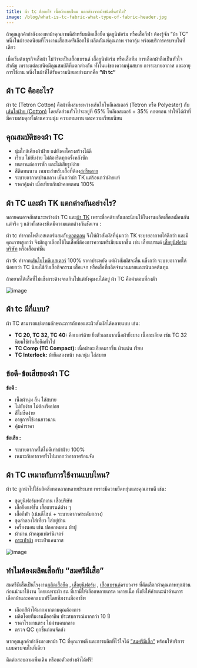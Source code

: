 ```yaml
---
title: ผ้า tc คืออะไร เนื้อผ้าแบบไหน แตกต่างจากผ้าชนิดอื่นยังไง?
image: /blog/what-is-tc-fabric-what-type-of-fabric-header.jpg
---
```


ถ้าคุณลูกค้ากำลังมองหาผ้าคุณภาพดีสำหรับผลิตเสื้อยืด ชุดยูนิฟอร์ม หรือเสื้อกีฬา ต้องรู้จัก “ผ้า TC” หนึ่งในผ้ายอดนิยมที่โรงงานเสื้อสมศรีเลือกใช้ ผลิตภัณฑ์คุณภาพ ราคาคุ้ม พร้อมบริการครบจบในที่เดียว

เมื่อเริ่มต้นธุรกิจเสื้อผ้า ไม่ว่าจะเป็นเสื้อแบรนด์ เสื้อยูนิฟอร์ม หรือเสื้อทีม การเลือกผ้าถือเป็นหัวใจสำคัญ เพราะแต่ละชนิดมีคุณสมบัติที่แตกต่างกัน ทั้งในแง่ของความนุ่มสบาย การระบายอากาศ และอายุการใช้งาน หนึ่งในผ้าที่ได้รับความนิยมอย่างมากคือ **“ผ้า tc“**

## ผ้า TC คืออะไร?

ผ้า tc (Tetron Cotton) คือผ้าที่ผสมระหว่างเส้นใยโพลีเอสเตอร์ (Tetron หรือ Polyester) กับ[เส้นใยฝ้าย (Cotton)](https://th.wikipedia.org/wiki/ผ้าฝ้าย) โดยสัดส่วนทั่วไปจะอยู่ที่ 65% โพลีเอสเตอร์ + 35% คอตตอน ทำให้ได้ผ้าที่มีความสมดุลทั้งด้านความนุ่ม ความทนทาน และความเรียบเนียน

## คุณสมบัติของผ้า TC

- นุ่มใกล้เคียงผ้าฝ้าย แต่ยังคงโครงสร้างได้ดี
- เรียบ ไม่ยับง่าย ไม่ต้องรีดทุกครั้งหลังซัก
- ทนทานต่อการซัก และไม่เสียรูปง่าย
- สีติดทนนาน เหมาะสำหรับเสื้อที่ต้อง[สกรีนลาย](/blog/what-is-screen-printed-shirts)
- ระบายอากาศปานกลาง เย็นกว่าผ้า TK แต่ร้อนกว่าฝ้ายแท้
- ราคาคุ้มค่า เมื่อเทียบกับผ้าคอตตอน 100%

## ผ้า TC และผ้า TK แตกต่างกันอย่างไร?

หลายคนอาจสับสนระหว่างผ้า TC และ[ผ้า TK](/blog/what-is-tk-fabric) เพราะชื่อคล้ายกันและนิยมใช้ในงานผลิตเสื้อเหมือนกัน แต่จริง ๆ แล้วทั้งสองชนิดมีความแตกต่างกันชัดเจน :

ผ้า tc ทำจากโพลีเอสเตอร์ผสมกับ[คอตตอน](/blog/what-is-cotton) จึงให้ผิวสัมผัสที่นุ่มกว่า TK ระบายอากาศได้ดีกว่า และมีคุณภาพสูงกว่า จึงมักถูกเลือกใช้ในเสื้อที่ต้องการความพรีเมียมมากขึ้น เช่น เสื้อแบรนด์ [เสื้อยูนิฟอร์มบริษัท](/company-shirt) หรือเสื้อแฟชั่น

ผ้า tk ทำจาก[เส้นใยโพลีเอสเตอร์](/blog/what-is-polyester-fabric-used-for) 100% ราคาประหยัด แต่ผิวสัมผัสจะลื่น แข็งกว่า ระบายอากาศได้น้อยกว่า TC นิยมใช้กับเสื้อกิจกรรม เสื้อแจก หรือเสื้อที่ผลิตจำนวนมากและเน้นลดต้นทุน

ถ้าอยากได้เสื้อที่ไม่แข็งกระด้างจนเกินไปแต่ยังคุมงบได้อยู่ ผ้า TC คือคำตอบที่ลงตัว

![image](/blog/what-is-tc-fabric-what-type-of-fabric-1.jpg)

## ผ้า tc มีกี่แบบ?

ผ้า TC สามารถแบ่งตามลักษณะการถักทอและผิวสัมผัสได้หลายแบบ เช่น:

- **TC 20, TC 32, TC 40:** คือเบอร์ด้าย ยิ่งตัวเลขมากเนื้อผ้ายิ่งบาง เนื้อละเอียด เช่น TC 32 นิยมใช้ทำเสื้อยืดทั่วไป
- **TC Comp (TC Compact):** เนื้อผ้าละเอียดมากขึ้น ผิวแน่น เรียบ
- **TC Interlock:** ผ้ายืดสองหน้า หนานุ่ม ใส่สบาย

## ข้อดี-ข้อเสียของผ้า TC

**ข้อดี :**

- เนื้อผ้านุ่ม ลื่น ใส่สบาย
- ไม่ยับง่าย ไม่ต้องรีดบ่อย
- สีไม่ซีดง่าย
- อายุการใช้งานยาวนาน
- คุ้มค่าราคา

**ข้อเสีย :**

- ระบายอากาศได้ไม่ดีเท่าผ้าฝ้าย 100%
- เหมาะกับอากาศทั่วไปมากกว่าอากาศร้อนจัด

## ผ้า TC เหมาะกับการใช้งานแบบไหน?

ผ้า tc ถูกนำไปใช้ผลิตสิ่งทอหลากหลายประเภท เพราะมีความยืดหยุ่นและคุณภาพดี เช่น:

- ชุดยูนิฟอร์มพนักงาน เสื้อบริษัท
- เสื้อยืดแฟชั่น เสื้อแบรนด์ต่าง ๆ
- เสื้อกีฬา (เน้นดีไซน์ + ระบายอากาศระดับกลาง)
- ชุดลำลองใส่เที่ยว ใส่อยู่บ้าน
- เครื่องนอน เช่น ปลอกหมอน ผ้าปู
- ผ้าม่าน ผ้าคลุมเฟอร์นิเจอร์
- [กระเป๋าผ้า](/fabric-bag) กระเป๋าแคนวาส

![image](/blog/what-is-tc-fabric-what-type-of-fabric-2.jpg)

## ทำไมต้องผลิตเสื้อกับ “สมศรีมีเสื้อ”

สมศรีมีเสื้อเป็นโรงงาน[ผลิตเสื้อยืด](/blog/reasons-why-t-shirts-are-always-popular) , [เสื้อยูนิฟอร์ม](/company-shirt) , [เสื้อแบรนด์](/blog/how-to-start-your-own-tshirt-business)ครบวงจร ที่คัดเลือกผ้าคุณภาพทุกม้วนก่อนนำมาใช้งาน โดยเฉพาะผ้า ธฉ ที่เรามีให้เลือกหลายเกรด หลายเนื้อ ทั้งยังให้คำแนะนำด้านการเลือกผ้าและออกแบบฟรีโดยทีมงานมืออาชีพ

- เลือกสีผ้าได้มากมากตามคุณต้องการ
- ผลิตโดยทีมงานมืออาชีพ ประสบการณ์มากกว่า 10 ปี
- ราคาโรงงานตรง ไม่ผ่านคนกลาง
- ตรวจ QC ทุกชิ้นก่อนจัดส่ง

หากคุณลูกค้ากำลังมองหาผ้า TC ที่คุณภาพดี และการผลิตที่ไว้ใจได้ [“สมศรีมีเสื้อ“](/) พร้อมให้บริการแบบครบจบในที่เดียว

ติดต่อสอบถามเพิ่มเติม หรือขอตัวอย่างผ้าได้ฟรี!